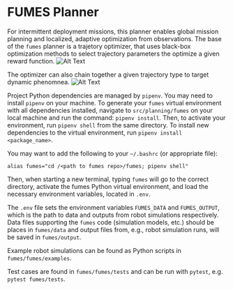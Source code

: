 # FUMES Planner
For intermittent deployment missions, this planner enables global mission planning and localized, adaptive optimization from observations. The base of the `fumes` planner is a trajetory optimizer, that uses black-box optimization methods to select trajectory parameters the optimize a given reward function.
![Alt Text](traj_single.gif)

 The optimizer can also chain together a given trajectory type to target dynamic phenomnea.
![Alt Text](traj_chainer.gif)

Project Python dependencies are managed by `pipenv`. You may need to install `pipenv` on your machine. To generate your `fumes` virtual environment with all dependencies installed, navigate to `src/planning/fumes` on your local machine and run the command: `pipenv install`. Then, to activate your environment, run `pipenv shell` from the same directory. To install new dependencies to the virtual environment, run `pipenv install <package_name>`.

You may want to add the following to your `~/.bashrc` (or appropriate file):
```
alias fumes="cd /<path to fumes repo>/fumes; pipenv shell"
```
Then, when starting a new terminal, typing `fumes` will go to the correct directory, activate the fumes Python virtual environment, and load the necessary environment variables, located in `.env`.

The `.env` file sets the environment variables `FUMES_DATA` and `FUMES_OUTPUT`, which is the path to data and outputs from robot simulations respectively.  Data files supporting the `fumes` code (simulation models, etc.) should be places in `fumes/data` and output files from, e.g., robot simulation runs, will be saved in `fumes/output`.

Example robot simulations can be found as Python scripts in `fumes/fumes/examples`.

Test cases are found in `fumes/fumes/tests` and can be run with `pytest`, e.g. `pytest fumes/tests`.
